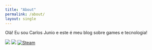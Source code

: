 ```yaml
---
title: "About"
permalink: /about/
layout: single
---
```


Olá! Eu sou Carlos Junio e este é meu blog sobre games e tecnologia!

<div>
    <a href="https://github.com/solracjunio" target="_blank"><img src="https://img.shields.io/badge/-GitHub-181717?style=for-the-badge&logo=github&logoColor=white" target="_blank"></a>
    <a href="https://www.instagram.com/pixizora/" target="_blank"><img src="https://img.shields.io/badge/-Instagram-%23E4405F?style=for-the-badge&logo=instagram&logoColor=white" target="_blank"></a>
    <a href="https://store.steampowered.com/curator/45368367-Pixizora/" target="_blank"><img src="https://img.shields.io/badge/-Steam-000000?style=for-the-badge&logo=steam&logoColor=white" alt="Steam">
</a>
</div>
